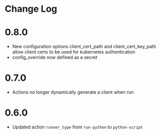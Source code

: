 # Change Log

# 0.8.0

- New configuration options client_cert_path and client_cert_key_path
  allow client certs to be used for kubernetes authentication
- config_override now defined as a secret

# 0.7.0

- Actions no longer dynamically generate a client when run

# 0.6.0

- Updated action `runner_type` from `run-python` to `python-script`

